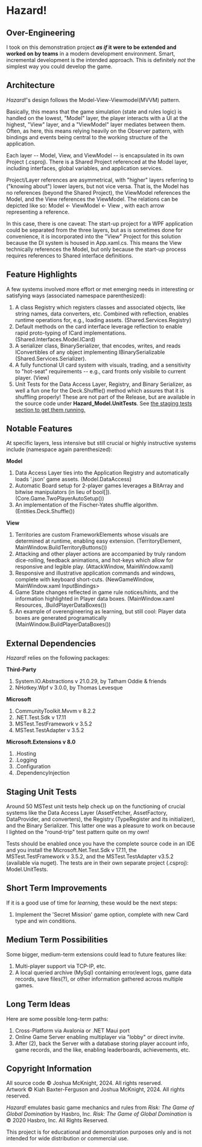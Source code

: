 # Hazard!
## Over-Engineering
I took on this demonstration project ***as if* it were to be extended and worked on by teams** in a modern development environment. Smart, incremental development is the intended approach. This is definitely *not* the simplest way you could develop the game.

## Architecture
*Hazard!*'s design follows the Model-View-Viewmodel(MVVM) pattern. 

Basically, this means that the game simulation (state and rules logic) is handled on the lowest, "Model" layer, the player interacts with a UI at the highest, "View" layer, and a "ViewModel" layer mediates between them. Often, as here, this means relying heavily on the Observer pattern, with bindings and events being central to the working structure of the application.

Each layer -- Model, View, and ViewModel -- is encapsulated in its own Project (.csproj). There is a Shared Project referenced at the Model layer, including interfaces, global variables, and application services.

Project/Layer references are asymmetrical, with "higher" layers referring to ("knowing about") lower layers, but not vice versa. That is, the Model has no references (beyond the Shared Project), the ViewModel references the Model, and the View references the ViewModel. The relations can be depicted like so: Model <- ViewModel <- View , with each arrow representing a reference.

In this case, there is one caveat: The start-up project for a WPF application could be separated from the three layers, but as is sometimes done for convenience, it is incorporated into the "View" Project for this solution because the DI system is housed in App.xaml.cs. This means the View technically references the Model, but only because the start-up process requires references to Shared interface definitions.

## Feature Highlights
A few systems involved more effort or met emerging needs in interesting or satisfying ways (associated namespace parenthesized):

1. A class Registry which registers classes and associated objects, like string names, data converters, etc. Combined with reflection, enables runtime operations for, e.g., loading assets. (Shared.Services.Registry)
2. Default methods on the card interface leverage reflection to enable rapid proto-typing of ICard implementations. (Shared.Interfaces.Model.ICard)
3. A serializer class, BinarySerializer, that encodes, writes, and reads IConvertibles of any object implementing IBinarySerializable (Shared.Services.Serializer).
4. A fully functional UI card system with visuals, trading, and a sensitivity to "hot-seat" requirements -- e.g., card fronts only visibile to current player. (View)
5. Unit Tests for the Data Access Layer, Registry, and Binary Serializer, as well a fun one for the Deck.Shuffle() method which assures that it is shuffling properly! These are not part of the Release, but are available in the source code under **Hazard_Model.UnitTests**. See [the staging tests section to get them running.](#staging-unit-tests)

## Notable Features
At specific layers, less intensive but still crucial or highly instructive systems include (namespace again parenthesized):

**Model**
1. Data Access Layer ties into the Application Registry and automatically loads '.json' game assets. (Model.DataAccess)
2. Automatic Board setup for 2-player games leverages a BitArray and bitwise manipulators (in lieu of bool[]). (Core.Game.TwoPlayerAutoSetup())
3. An implementation of the Fischer-Yates shuffle algorithm. (Entities.Deck.Shuffle())

**View**
1. Territories are custom FrameworkElements whose visuals are determined at runtime, enabling easy extension. (TerritoryElement, MainWindow.BuildTerritoryButtons())
2. Attacking and other player actions are accompanied by truly random dice-rolling, feedback animations, and hot-keys which allow for responsive and legible play. (AttackWindow, MainWindow.xaml)
3. Responsive and illustrative application commands and windows, complete with keyboard short-cuts. (NewGameWindow, MainWindow.xaml InputBindings>
4. Game State changes reflected in game rule notices/hints, and the information highlighted in Player data boxes. (MainWindow.xaml Resources, .BuildPlayerDataBoxes())
5. An example of overengineering as learning, but still cool: Player data boxes are generated programatically (MainWindow.BuildPlayerDataBoxes())
   
## External Dependencies
*Hazard!* relies on the following packages:

**Third-Party**
1. System.IO.Abstractions v 21.0.29, by Tatham Oddie & friends
2. NHotkey.Wpf v 3.0.0, by Thomas Levesque

**Microsoft**
1. CommunityToolkit.Mvvm v 8.2.2
2. .NET.Test.Sdk v 17.11
3. MSTest.TestFramework v 3.5.2
4. MSTest.TestAdapter v 3.5.2

**Microsoft.Extensions v 8.0**
1. .Hosting
2. .Logging
3. .Configuration
4. .DependencyInjection

## Staging Unit Tests
Around 50 MSTest unit tests help check up on the functioning of crucial systems like the Data Access Layer (AssetFetcher, AssetFactory, DataProvider, and converters), the Registry (TypeRegister and its initializer), and the Binary Serializer. This latter one was a pleasure to work on because I lighted on the "round-trip" test pattern quite on my own!

Tests should be enabled once you have the complete source code in an IDE and you install the Microsoft.Net.Test.Sdk v 17.11, the MSTest.TestFramework v 3.5.2, and the MSTest.TestAdapter v3.5.2 (available via nuget). The tests are in their own separate project (.csproj): Model.UnitTests.

## Short Term Improvements
If it is a good use of time for *learning*, these would be the next steps:
1. Implement the 'Secret Mission' game option, complete with new Card type and win conditions.

## Medium Term Possibilities
Some bigger, medium-term extensions could lead to future features like:
1. Multi-player support via TCP-IP, etc.
2. A local queried archive (MySql) containing error/event logs, game data records, save files(?), or other information gathered across multiple games.
## Long Term Ideas
Here are some possible long-term paths:
1. Cross-Platform via Avalonia or .NET Maui port
2. Online Game Server enabling multiplayer via "lobby" or direct invite.
3. After (2), back the Server with a database storing player account info, game records, and the like, enabling leaderboards, achievements, etc.

## Copyright Information
All source code © Joshua McKnight, 2024. All rights reserved.  
Artwork © Kiah Baxter-Ferguson and Joshua McKnight, 2024. All rights reserved.

*Hazard!* emulates basic game mechanics and rules from *Risk: The Game of Global Domination* by Hasbro, Inc.
*Risk: The Game of Global Domination* is © 2020 Hasbro, Inc. All Rights Reserved.

This project is for educational and demonstration purposes only and is not intended for wide distribution or commercial use.


